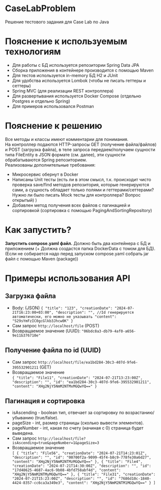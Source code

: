 # CaseLabProblem
Решение тестового задания для Case Lab по Java
# Пояснение к используемым технологиям
- Для работы с БД используется репозитории Spring Data JPA
- Сборка приложения в контейнере производится с помощью Maven
- Для тестов используется in-memory БД H2 и JUnit
- Для удобства используется Lombok (чтобы не писать геттеры и сеттеры)
- Spring MVC (для реализации REST контроллера)
- Для развертывания используется Docker Compose (отдельно Postgres и отдельно Spring)
- Для примеров использовался Postman
# Пояснение к решению
Все методы и классы имеют комментарии для понимания.<br>
На контроллер подаются HTTP-запросы GET (получение файла/файлов) и 
POST (загрузка файла), в теле запроса передаем/получаем сущности типа FileEntity
в JSON формате (см. далее), эти сущности обрабатываются Spring репозиторием.<br>
Реализованы дополнительные требования:
- Микросервис обернут в Docker
- Написаны Unit тесты (есть ли в этом смысл, т.к. происходит чисто проверка save/find методов 
 репозитория, которые генерируются сами, а сущность обладает только полями и геттерами/сеттерами? 
Нужно ли было писать Mock тесты для контроллера? Вопрос открытый) )
- Добавлен метод получения всех файлов с пагинацией и сортировкой (сортировка с помощью PagingAndSortingRepository)
# Как запустить?
**Запустить compose.yaml файл.** Должно быть два контейнера с БД и приложением (+ Должна создастся папка DockerData с томом для БД). 
(Если не собирается надо перед запуском compose.yaml собрать jar файл с помощью Maven (package))
# Примеры использования API
## Загрузка файла
- Body: (JSON)
`
  {
  "title": "123",
  "creationDate": "2024-07-21T16:23:00+03:00",
  "description": "",
  //Id генерируется автоматически, его можно не указывать
  "content": "S29sYmFzIC0gcGlkb3Jhcw0K"
  }
`
- Сам запрос `http://localhost/file` (POST)
- Возвращаемое значение (UUID): `"06bdc8a3-db79-4af0-a656-9e11b376710e"`
## Получение файла по id (UUID)
- Сам запрос `http://localhost/file/ea1bd284-30c3-407d-9fe6-395532901211` (GET)
- Возвращаемое значение<br> 
`
  {
  "title": "File11",
  "creationDate": "2024-07-21T13:23:00Z",
  "description": "",
  "id": "ea1bd284-30c3-407d-9fe6-395532901211",
  "content": "XHg2NjY5NmM2NTMxMGQwYQ=="
  }
`
## Пагинация и сортировка
- isAscending - boolean тип, отвечает за сортировку по возрастанию/убыванию (true/false).
- pageSize - int, размер страницы (сколько вывести элементов).
- pageNumber - int, какая по счету (начиная с 0) страница будет выведена.
- Сам запрос `http://localhost/file?isAscending=true&pageNumber=1&pageSize=3`
- Возвращаемое значение<br> 
`[
{
"title": "File56",
"creationDate": "2024-07-21T14:23:01Z",
"description": "",
"id": "00700f2a-9099-45f4-b8c9-778fe30a6d27",
"content": "XHg2NjY5NmM2NTMzMGQwYQ=="
},
{
"title": "File4",
"creationDate": "2024-07-21T14:30:00Z",
"description": "",
"id": "17d48625-4687-4ac6-9b08-4bfd758abf4d",
"content": "XHg2NjY5NmM2NTMyMGQwYQ=="
},
{
"title": "File31",
"creationDate": "2024-07-21T15:23:00Z",
"description": "",
"id": "7686d10c-1840-4424-8357-cc6ca3a349e3",
"content": "XHg2NjY5NmM2NTM1MGQwYQ=="
}
]`
